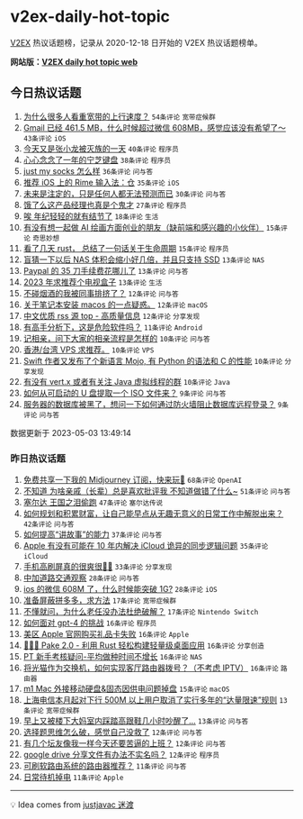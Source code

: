 # v2ex-daily-hot-topic

[V2EX](https://www.v2ex.com/) 热议话题榜，记录从 2020-12-18 日开始的 V2EX 热议话题榜单。

**网站版：[V2EX daily hot topic web](https://boojack.github.io/v2ex-daily-hot-topic-web/)**

## 今日热议话题

<!-- TODAY BEGIN -->

1. [为什么很多人看重宽带的上行速度？](https://www.v2ex.com/t/936960) `54条评论` `宽带症候群`
1. [Gmail 已经 461.5 MB，什么时候超过微信 608MB，感觉应该没有希望了～](https://www.v2ex.com/t/936978) `43条评论` `iOS`
1. [今天又是张小龙被灭族的一天](https://www.v2ex.com/t/936964) `40条评论` `程序员`
1. [心心念念了一年的宁芝键盘](https://www.v2ex.com/t/937039) `38条评论` `程序员`
1. [just my socks 怎么样](https://www.v2ex.com/t/936967) `36条评论` `问与答`
1. [推荐 iOS 上的 Rime 输入法：仓](https://www.v2ex.com/t/936966) `35条评论` `iOS`
1. [未来是注定的，只是任何人都无法预测而已](https://www.v2ex.com/t/937007) `30条评论` `问与答`
1. [饿了么这产品经理也真是个鬼才](https://www.v2ex.com/t/936990) `27条评论` `程序员`
1. [唉 年纪轻轻的就有结节了](https://www.v2ex.com/t/937006) `18条评论` `生活`
1. [有没有想一起做 AI 绘画方面创业的朋友（缺前端和感兴趣的小伙伴）](https://www.v2ex.com/t/937048) `15条评论` `奇思妙想`
1. [看了几天 rust， 总结了一句话关于生命周期](https://www.v2ex.com/t/936977) `15条评论` `程序员`
1. [盲猜一下以后 NAS 体积会缩小好几倍，并且只支持 SSD](https://www.v2ex.com/t/937050) `13条评论` `NAS`
1. [Paypal 的 35 刀手续费花哪儿了](https://www.v2ex.com/t/936982) `13条评论` `问与答`
1. [2023 年求推荐个电视盒子](https://www.v2ex.com/t/936972) `13条评论` `生活`
1. [不碰烟酒的我被同事排挤了？](https://www.v2ex.com/t/937055) `12条评论` `问与答`
1. [关于笔记本安装 macos 的一点疑惑。](https://www.v2ex.com/t/937035) `12条评论` `macOS`
1. [中文优质 rss 源 top - 高质量信息](https://www.v2ex.com/t/936952) `12条评论` `分享发现`
1. [有高手分析下，这是危险软件吗？](https://www.v2ex.com/t/936992) `11条评论` `Android`
1. [记相亲，问下大家的相亲流程是怎样的](https://www.v2ex.com/t/937053) `10条评论` `问与答`
1. [香港/台湾 VPS 求推荐。](https://www.v2ex.com/t/937030) `10条评论` `VPS`
1. [Swift 作者又发布了个新语言 Mojo, 有 Python 的语法和 C 的性能](https://www.v2ex.com/t/936991) `10条评论` `分享发现`
1. [有没有 vert.x 或者有关注 Java 虚拟线程的群](https://www.v2ex.com/t/936958) `10条评论` `Java`
1. [如何从可启动的 U 盘提取一个 ISO 文件来？](https://www.v2ex.com/t/937056) `9条评论` `问与答`
1. [服务器的数据库被黑了，想问一下如何通过防火墙阻止数据库远程登录？](https://www.v2ex.com/t/937041) `9条评论` `问与答`

数据更新于 2023-05-03 13:49:14

<!-- TODAY END -->

### 昨日热议话题

<!-- YESTERDAY BEGIN -->

1. [免费共享一下我的 Midjourney 订阅，快来玩🤣](https://www.v2ex.com/t/936818) `68条评论` `OpenAI`
1. [不知道 为啥亲戚（长辈）总是喜欢批评我 不知道做错了什么~](https://www.v2ex.com/t/936843) `51条评论` `问与答`
1. [塞尔达 王国之泪偷跑](https://www.v2ex.com/t/936821) `47条评论` `塞尔达传说`
1. [如何规划和积累财富，让自己能早点从无趣无意义的日常工作中解脱出来？](https://www.v2ex.com/t/936857) `42条评论` `问与答`
1. [如何提高“讲故事”的能力](https://www.v2ex.com/t/936810) `37条评论` `问与答`
1. [Apple 有没有可能在 10 年内解决 iCloud 诡异的同步逻辑问题](https://www.v2ex.com/t/936826) `35条评论` `iCloud`
1. [手机高刷屏真的很爽很🐂🍺](https://www.v2ex.com/t/936869) `33条评论` `分享发现`
1. [中加道路交通观察](https://www.v2ex.com/t/936811) `28条评论` `问与答`
1. [ios 的微信 608M 了，什么时候能突破 1G?](https://www.v2ex.com/t/936874) `28条评论` `iOS`
1. [准备屏蔽拼多多，求方法](https://www.v2ex.com/t/936902) `17条评论` `宽带症候群`
1. [不懂就问，为什么老任没办法杜绝破解？](https://www.v2ex.com/t/936846) `17条评论` `Nintendo Switch`
1. [如何面对 gpt-4 的挑战](https://www.v2ex.com/t/936923) `16条评论` `程序员`
1. [美区 Apple 官网购买礼品卡失败](https://www.v2ex.com/t/936917) `16条评论` `Apple`
1. [👩🏻‍🍼 Pake 2.0 - 利用 Rust 轻松构建轻量级桌面应用](https://www.v2ex.com/t/936901) `16条评论` `分享创造`
1. [PT 新手考核疑问-平均做种时间不增长](https://www.v2ex.com/t/936832) `16条评论` `NAS`
1. [将光猫作为交换机，如何实现客厅路由器拨号？（不考虑 IPTV）](https://www.v2ex.com/t/936820) `16条评论` `路由器`
1. [m1 Mac 外接移动硬盘&固态因供电问题掉盘](https://www.v2ex.com/t/936848) `15条评论` `macOS`
1. [上海电信本月起对下行 500M 以上用户取消了实行多年的“达量限速”规则](https://www.v2ex.com/t/936876) `13条评论` `宽带症候群`
1. [早上又被楼下大妈室内踩踏高跟鞋几小时吵醒了...](https://www.v2ex.com/t/936816) `13条评论` `问与答`
1. [选择题思维怎么破，感觉自己没救了](https://www.v2ex.com/t/936931) `12条评论` `问与答`
1. [有几个坛友像我一样今天还要苦逼的上班？](https://www.v2ex.com/t/936916) `12条评论` `问与答`
1. [google drive 分享文件有办法不实名吗？](https://www.v2ex.com/t/936904) `12条评论` `程序员`
1. [可刷软路由系统的路由器推荐？](https://www.v2ex.com/t/936866) `11条评论` `问与答`
1. [日常待机掉电](https://www.v2ex.com/t/936819) `11条评论` `Apple`

<!-- YESTERDAY END -->

---

💡 Idea comes from [justjavac 迷渡](https://github.com/justjavac/)
